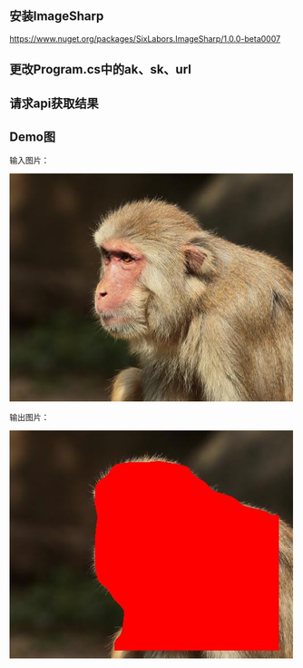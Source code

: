 ## 安装ImageSharp
https://www.nuget.org/packages/SixLabors.ImageSharp/1.0.0-beta0007

## 更改Program.cs中的ak、sk、url


## 请求api获取结果

## Demo图
输入图片：

![Demo](../assets/hou1.jpg)

输出图片：

![Demo](../assets/hou2_results.jpg)